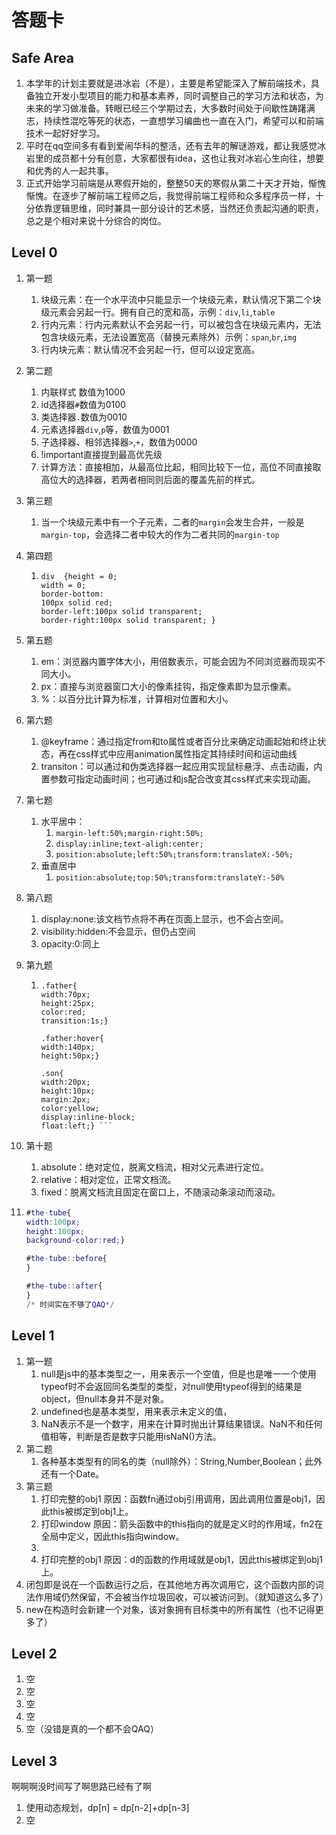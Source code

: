 # 答题卡

## Safe Area

1. 本学年的计划主要就是进冰岩（不是），主要是希望能深入了解前端技术，具备独立开发小型项目的能力和基本素养，同时调整自己的学习方法和状态，为未来的学习做准备。转眼已经三个学期过去，大多数时间处于间歇性踌躇满志，持续性混吃等死的状态，一直想学习编曲也一直在入门，希望可以和前端技术一起好好学习。
2. 平时在qq空间多有看到爱闹华科的整活，还有去年的解谜游戏，都让我感觉冰岩里的成员都十分有创意，大家都很有idea，这也让我对冰岩心生向往，想要和优秀的人一起共事。
3. 正式开始学习前端是从寒假开始的，整整50天的寒假从第二十天才开始，惭愧惭愧。在逐步了解前端工程师之后，我觉得前端工程师和众多程序员一样，十分依靠逻辑思维，同时兼具一部分设计的艺术感，当然还负责起沟通的职责，总之是个相对来说十分综合的岗位。

## Level 0

1. 第一题

   1. 块级元素：在一个水平流中只能显示一个块级元素，默认情况下第二个块级元素会另起一行。拥有自己的宽和高，示例：`div`,`li`,`table`
   2. 行内元素：行内元素默认不会另起一行，可以被包含在块级元素内，无法包含块级元素，无法设置宽高（替换元素除外）示例：`span`,`br`,`img`
   3. 行内块元素：默认情况不会另起一行，但可以设定宽高。
2. 第二题

   1. 内联样式 数值为1000
   2. id选择器`#`数值为0100
   3. 类选择器`.`数值为0010
   4. 元素选择器`div`,`p`等，数值为0001
   5. 子选择器、相邻选择器`>`,`+`，数值为0000
   6. !important直接提到最高优先级
   7. 计算方法：直接相加，从最高位比起，相同比较下一位，高位不同直接取高位大的选择器，若两者相同则后面的覆盖先前的样式。
3. 第三题

   1. 当一个块级元素中有一个子元素，二者的`margin`会发生合并，一般是`margin-top`，会选择二者中较大的作为二者共同的`margin-top`
4. 第四题

   1. ```
      div  {height = 0;
      width = 0;
      border-bottom:
      100px solid red;
      border-left:100px solid transparent;
      border-right:100px solid transparent; }
      ```
5. 第五题

   1. em：浏览器内置字体大小，用倍数表示，可能会因为不同浏览器而现实不同大小。
   2. px：直接与浏览器窗口大小的像素挂钩，指定像素即为显示像素。
   3. %：以百分比计算为标准，计算相对位置和大小。
6. 第六题

   1. @keyframe：通过指定from和to属性或者百分比来确定动画起始和终止状态，再在css样式中应用animation属性指定其持续时间和运动曲线
   2. transiton：可以通过和伪类选择器一起应用实现鼠标悬浮、点击动画，内置参数可指定动画时间；也可通过和js配合改变其css样式来实现动画。
7. 第七题

   1. 水平居中：
      1. `margin-left:50%;margin-right:50%;`
      2. `display:inline;text-aligh:center;`
      3. `position:absolute;left:50%;transform:translateX:-50%;`
   2. 垂直居中
      1. `position:absolute;top:50%;transform:translateY:-50%`
8. 第八题

   1. display:none:该文档节点将不再在页面上显示，也不会占空间。
   2. visibility:hidden:不会显示，但仍占空间
   3. opacity:0:同上
9. 第九题

   1. ```
      .father{ 
      width:70px;
      height:25px;
      color:red;
      transition:1s;}

      .father:hover{
      width:140px;
      height:50px;}

      .son{ 
      width:20px;
      height:10px;
      margin:2px;
      color:yellow;
      display:inline-block;
      float:left;} ```
      ```
10. 第十题

    1. absolute：绝对定位，脱离文档流，相对父元素进行定位。
    2. relative：相对定位，正常文档流。
    3. fixed：脱离文档流且固定在窗口上，不随滚动条滚动而滚动。
11. ```m
    #the-tube{
    width:100px;
    height:100px;
    background-color:red;}

    #the-tube::before{
    }

    #the-tube::after{
    }
    /* 时间实在不够了QAQ*/
    ```

## Level 1

1. 第一题
   1. null是js中的基本类型之一，用来表示一个空值，但是也是唯一一个使用typeof时不会返回同名类型的类型，对null使用typeof得到的结果是object，但null本身并不是对象。
   2. undefined也是基本类型，用来表示未定义的值，
   3. NaN表示不是一个数字，用来在计算时抛出计算结果错误。NaN不和任何值相等，判断是否是数字只能用isNaN()方法。
2. 第二题
   1. 各种基本类型有的同名的类（null除外）：String,Number,Boolean；此外还有一个Date。
3. 第三题
   1. 打印完整的obj1
      原因：函数fn通过obj引用调用，因此调用位置是obj1，因此this被绑定到obj1上。
   2. 打印window
      原因：箭头函数中的this指向的就是定义时的作用域，fn2在全局中定义，因此this指向window。
   3.
   4. 打印完整的obj1
      原因：d的函数的作用域就是obj1，因此this被绑定到obj1上。
4. 闭包即是说在一个函数运行之后，在其他地方再次调用它，这个函数内部的词法作用域仍然保留，不会被当作垃圾回收，可以被访问到。（就知道这么多了）
5. new在构造时会新建一个对象，该对象拥有目标类中的所有属性（也不记得更多了）

## Level 2

1. 空
2. 空
3. 空
4. 空
5. 空（没错是真的一个都不会QAQ）

## Level 3

啊啊啊没时间写了啊思路已经有了啊

1. 使用动态规划，dp[n] = dp[n-2]+dp[n-3]
2. 空
